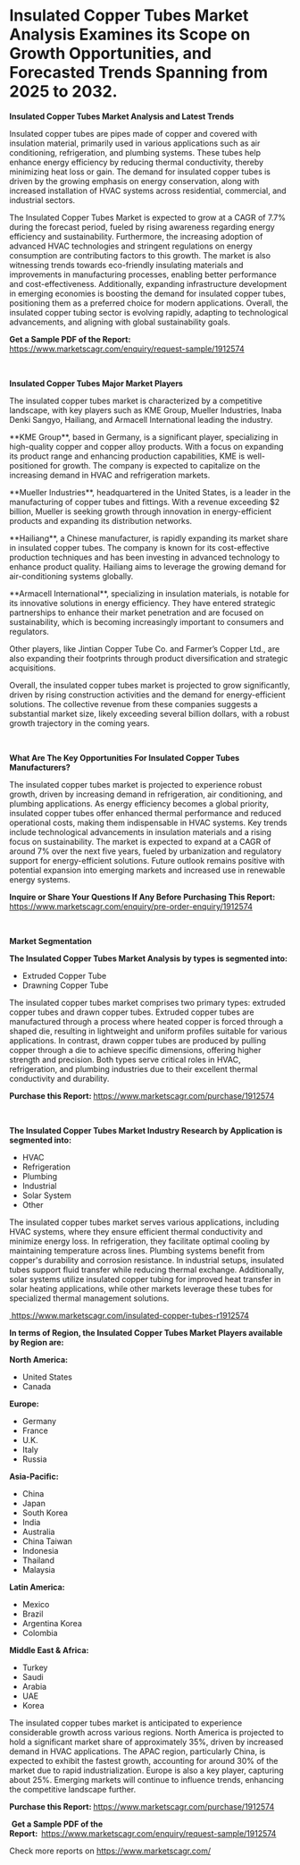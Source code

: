 <p><h1>Insulated Copper Tubes Market Analysis Examines its Scope on Growth Opportunities, and Forecasted Trends Spanning from 2025 to 2032.</h1></p><p><strong>Insulated Copper Tubes Market Analysis and Latest Trends</strong></p>
<p><p>Insulated copper tubes are pipes made of copper and covered with insulation material, primarily used in various applications such as air conditioning, refrigeration, and plumbing systems. These tubes help enhance energy efficiency by reducing thermal conductivity, thereby minimizing heat loss or gain. The demand for insulated copper tubes is driven by the growing emphasis on energy conservation, along with increased installation of HVAC systems across residential, commercial, and industrial sectors.</p><p>The Insulated Copper Tubes Market is expected to grow at a CAGR of 7.7% during the forecast period, fueled by rising awareness regarding energy efficiency and sustainability. Furthermore, the increasing adoption of advanced HVAC technologies and stringent regulations on energy consumption are contributing factors to this growth. The market is also witnessing trends towards eco-friendly insulating materials and improvements in manufacturing processes, enabling better performance and cost-effectiveness. Additionally, expanding infrastructure development in emerging economies is boosting the demand for insulated copper tubes, positioning them as a preferred choice for modern applications. Overall, the insulated copper tubing sector is evolving rapidly, adapting to technological advancements, and aligning with global sustainability goals.</p></p>
<p><strong>Get a Sample PDF of the Report:&nbsp;</strong> <a href="https://www.marketscagr.com/enquiry/request-sample/1912574?utm_campaign=2517&utm_medium=2&utm_source=Github&utm_content=ia&utm_term=02042025&utm_id=insulated-copper-tubes">https://www.marketscagr.com/enquiry/request-sample/1912574</a></p>
<p>&nbsp;</p>
<p><strong>Insulated Copper Tubes Major Market Players</strong></p>
<p><p>The insulated copper tubes market is characterized by a competitive landscape, with key players such as KME Group, Mueller Industries, Inaba Denki Sangyo, Hailiang, and Armacell International leading the industry. </p><p>**KME Group**, based in Germany, is a significant player, specializing in high-quality copper and copper alloy products. With a focus on expanding its product range and enhancing production capabilities, KME is well-positioned for growth. The company is expected to capitalize on the increasing demand in HVAC and refrigeration markets.</p><p>**Mueller Industries**, headquartered in the United States, is a leader in the manufacturing of copper tubes and fittings. With a revenue exceeding $2 billion, Mueller is seeking growth through innovation in energy-efficient products and expanding its distribution networks.</p><p>**Hailiang**, a Chinese manufacturer, is rapidly expanding its market share in insulated copper tubes. The company is known for its cost-effective production techniques and has been investing in advanced technology to enhance product quality. Hailiang aims to leverage the growing demand for air-conditioning systems globally.</p><p>**Armacell International**, specializing in insulation materials, is notable for its innovative solutions in energy efficiency. They have entered strategic partnerships to enhance their market penetration and are focused on sustainability, which is becoming increasingly important to consumers and regulators.</p><p>Other players, like Jintian Copper Tube Co. and Farmer’s Copper Ltd., are also expanding their footprints through product diversification and strategic acquisitions.</p><p>Overall, the insulated copper tubes market is projected to grow significantly, driven by rising construction activities and the demand for energy-efficient solutions. The collective revenue from these companies suggests a substantial market size, likely exceeding several billion dollars, with a robust growth trajectory in the coming years.</p></p>
<p>&nbsp;</p>
<p><strong>What Are The Key Opportunities For Insulated Copper Tubes Manufacturers?</strong></p>
<p><p>The insulated copper tubes market is projected to experience robust growth, driven by increasing demand in refrigeration, air conditioning, and plumbing applications. As energy efficiency becomes a global priority, insulated copper tubes offer enhanced thermal performance and reduced operational costs, making them indispensable in HVAC systems. Key trends include technological advancements in insulation materials and a rising focus on sustainability. The market is expected to expand at a CAGR of around 7% over the next five years, fueled by urbanization and regulatory support for energy-efficient solutions. Future outlook remains positive with potential expansion into emerging markets and increased use in renewable energy systems.</p></p>
<p><strong>Inquire or Share Your Questions If Any Before Purchasing This Report:</strong> <a href="https://www.marketscagr.com/enquiry/pre-order-enquiry/1912574?utm_campaign=2517&utm_medium=2&utm_source=Github&utm_content=ia&utm_term=02042025&utm_id=insulated-copper-tubes">https://www.marketscagr.com/enquiry/pre-order-enquiry/1912574</a></p>
<p>&nbsp;</p>
<p><strong>Market Segmentation</strong></p>
<p><strong>The Insulated Copper Tubes Market Analysis by types is segmented into:</strong></p>
<p><ul><li>Extruded Copper Tube</li><li>Drawning Copper Tube</li></ul></p>
<p><p>The insulated copper tubes market comprises two primary types: extruded copper tubes and drawn copper tubes. Extruded copper tubes are manufactured through a process where heated copper is forced through a shaped die, resulting in lightweight and uniform profiles suitable for various applications. In contrast, drawn copper tubes are produced by pulling copper through a die to achieve specific dimensions, offering higher strength and precision. Both types serve critical roles in HVAC, refrigeration, and plumbing industries due to their excellent thermal conductivity and durability.</p></p>
<p><strong>Purchase this Report:&nbsp;</strong><a href="https://www.marketscagr.com/purchase/1912574?utm_campaign=2517&utm_medium=2&utm_source=Github&utm_content=ia&utm_term=02042025&utm_id=insulated-copper-tubes">https://www.marketscagr.com/purchase/1912574</a></p>
<p>&nbsp;</p>
<p><strong>The Insulated Copper Tubes Market Industry Research by Application is segmented into:</strong></p>
<p><ul><li>HVAC</li><li>Refrigeration</li><li>Plumbing</li><li>Industrial</li><li>Solar System</li><li>Other</li></ul></p>
<p><p>The insulated copper tubes market serves various applications, including HVAC systems, where they ensure efficient thermal conductivity and minimize energy loss. In refrigeration, they facilitate optimal cooling by maintaining temperature across lines. Plumbing systems benefit from copper's durability and corrosion resistance. In industrial setups, insulated tubes support fluid transfer while reducing thermal exchange. Additionally, solar systems utilize insulated copper tubing for improved heat transfer in solar heating applications, while other markets leverage these tubes for specialized thermal management solutions.</p></p>
<p><a href="https://www.marketscagr.com/insulated-copper-tubes-r1912574?utm_campaign=2517&utm_medium=2&utm_source=Github&utm_content=ia&utm_term=02042025&utm_id=insulated-copper-tubes">&nbsp;https://www.marketscagr.com/insulated-copper-tubes-r1912574</a></p>
<p><strong>In terms of Region, the Insulated Copper Tubes Market Players available by Region are:</strong></p>
<p>
    <p> <strong> North America: </strong>
        <ul>
            <li>United States</li>
            <li>Canada</li>
        </ul>
        </p> 
    <p> <strong> Europe: </strong>
        <ul>
            <li>Germany</li>
            <li>France</li>
            <li>U.K.</li>
            <li>Italy</li>
            <li>Russia</li>
        </ul>
        </p> 
    <p> <strong> Asia-Pacific: </strong>
        <ul>
            <li>China</li>
            <li>Japan</li>
            <li>South Korea</li>
            <li>India</li>
            <li>Australia</li>
            <li>China Taiwan</li>
            <li>Indonesia</li>
            <li>Thailand</li>
            <li>Malaysia</li>
        </ul>
        </p> 
    <p> <strong> Latin America: </strong>
        <ul>
            <li>Mexico</li>
            <li>Brazil</li>
            <li>Argentina Korea</li>
            <li>Colombia</li>
        </ul>
        </p> 
    <p> <strong> Middle East & Africa: </strong>
        <ul>
            <li>Turkey</li>
            <li>Saudi</li>
            <li>Arabia</li>
            <li>UAE</li>
            <li>Korea</li>
        </ul>
    </p>
    </p>
<p><p>The insulated copper tubes market is anticipated to experience considerable growth across various regions. North America is projected to hold a significant market share of approximately 35%, driven by increased demand in HVAC applications. The APAC region, particularly China, is expected to exhibit the fastest growth, accounting for around 30% of the market due to rapid industrialization. Europe is also a key player, capturing about 25%. Emerging markets will continue to influence trends, enhancing the competitive landscape further.</p></p>
<p><strong>Purchase this Report: </strong><a href="https://www.marketscagr.com/purchase/1912574?utm_campaign=2517&utm_medium=2&utm_source=Github&utm_content=ia&utm_term=02042025&utm_id=insulated-copper-tubes">https://www.marketscagr.com/purchase/1912574</a></p>
<p>&nbsp;<strong>Get a Sample PDF of the Report:&nbsp;&nbsp;</strong><a href="https://www.marketscagr.com/enquiry/request-sample/1912574?utm_campaign=2517&utm_medium=2&utm_source=Github&utm_content=ia&utm_term=02042025&utm_id=insulated-copper-tubes">https://www.marketscagr.com/enquiry/request-sample/1912574</a></p>
<p><strong></strong></p>
<p>Check more reports on <a href="https://www.marketscagr.com/?utm_campaign=2517&utm_medium=2&utm_source=Github&utm_content=ia&utm_term=02042025&utm_id=insulated-copper-tubes">https://www.marketscagr.com/</a></p>